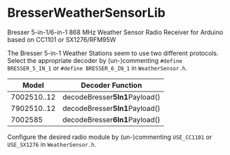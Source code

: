 # BresserWeatherSensorLib
Bresser 5-in-1/6-in-1 868 MHz Weather Sensor Radio Receiver for Arduino based on CC1101 or SX1276/RFM95W

The Bresser 5-in-1 Weather Stations seem to use two different protocols. Select the appropriate decoder by (un-)commenting `#define BRESSER_5_IN_1` or `#define BRESSER_6_IN_1` in `WeatherSensor.h`.

| Model         | Decoder Function                |
| ------------- | ------------------------------- |
| 7002510..12   | decodeBresser**5In1**Payload()  |
| 7902510..12   | decodeBresser**5In1**Payload()  |
| 7002585       | decodeBresser**6In1**Payload()  |

Configure the desired radio module by (un-)commenting `USE_CC1101` or `USE_SX1276` in `WeatherSensor.h`.
